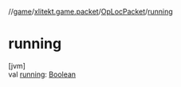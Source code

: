 //[game](../../../index.md)/[xlitekt.game.packet](../index.md)/[OpLocPacket](index.md)/[running](running.md)

# running

[jvm]\
val [running](running.md): [Boolean](https://kotlinlang.org/api/latest/jvm/stdlib/kotlin/-boolean/index.html)
